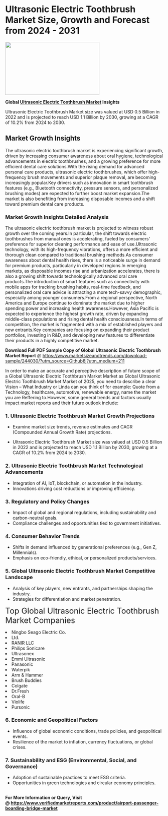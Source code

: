 <H1>Ultrasonic Electric Toothbrush Market Size, Growth and Forecast from 2024 - 2031</H1><img class="aligncenter size-medium wp-image-584254" src="https://thirdeyenews.in/wp-content/uploads/2024/09/Global-Market-Research-300x168.jpeg" alt="" width="300" height="168" /><p><strong>Global&nbsp;<a href="https://www.marketsizeandtrends.com/download-sample/244030/?utm_source=Github8j?utm_medium=211">Ultrasonic Electric Toothbrush Market</a> Insights</strong></p><p>Ultrasonic Electric Toothbrush Market size was valued at USD 0.5 Billion in 2022 and is projected to reach USD 1.1 Billion by 2030, growing at a CAGR of 10.2% from 2024 to 2030.</p><p><h2>Market Growth Insights</h2> The ultrasonic electric toothbrush market is experiencing significant growth, driven by increasing consumer awareness about oral hygiene, technological advancements in electric toothbrushes, and a growing preference for more efficient dental care solutions.With the rising demand for advanced personal care products, ultrasonic electric toothbrushes, which offer high-frequency brush movements and superior plaque removal, are becoming increasingly popular.Key drivers such as innovation in smart toothbrush features (e.g., Bluetooth connectivity, pressure sensors, and personalized brushing modes) are expected to further boost market expansion.The market is also benefiting from increasing disposable incomes and a shift toward premium dental care products. <h3>Market Growth Insights Detailed Analysis</h3> The ultrasonic electric toothbrush market is projected to witness robust growth over the coming years.In particular, the shift towards electric toothbrushes from manual ones is accelerating, fueled by consumers' preference for superior cleaning performance and ease of use.Ultrasonic technology, with its high-frequency vibrations, offers a more efficient and thorough clean compared to traditional brushing methods.As consumer awareness about dental health rises, there is a noticeable surge in demand for premium products, particularly in developed regions.In emerging markets, as disposable incomes rise and urbanization accelerates, there is also a growing shift towards technologically advanced oral care products.The introduction of smart features such as connectivity with mobile apps for tracking brushing habits, real-time feedback, and personalized oral care advice is attracting a more tech-savvy demographic, especially among younger consumers.From a regional perspective, North America and Europe continue to dominate the market due to higher spending power and increasing health awareness.However, Asia Pacific is expected to experience the highest growth rate, driven by expanding middle-class populations and rising dental health consciousness.In terms of competition, the market is fragmented with a mix of established players and new entrants.Key companies are focusing on expanding their product portfolios, investing in R&D, and developing new features to differentiate their products in a highly competitive market.</p><p><span class=""><strong>Download Full PDF Sample Copy of Global Ultrasonic Electric Toothbrush Market Report</strong> @ <a href="https://www.marketsizeandtrends.com/download-sample/244030/?utm_source=Github8j?utm_medium=211" target="_blank">https://www.marketsizeandtrends.com/download-sample/244030/?utm_source=Github8j?utm_medium=211</a></span></p><p>In order to make an accurate and perceptive description of future scope of a Global&nbsp;Ultrasonic Electric Toothbrush Market Market as Global&nbsp;Ultrasonic Electric Toothbrush Market Market of 2025, you need to describe a clear Vision &ndash; What Industry or Linda can you think of for example: Quote from a Technology, healthcare, automotive, renewable energy, name the market you are Reffering to.However, some general trends and factors usually impact market reports and their future outlook include:</p><h3>1.&nbsp;<strong>Ultrasonic Electric Toothbrush Market Growth Projections</strong></h3><ul><li>Examine market size trends, revenue estimates and CAGR (Compounded Annual Growth Rate) projections.</li><li><p>Ultrasonic Electric Toothbrush Market size was valued at USD 0.5 Billion in 2022 and is projected to reach USD 1.1 Billion by 2030, growing at a CAGR of 10.2% from 2024 to 2030.</p></li></ul><h3>2.&nbsp;<strong>Ultrasonic Electric Toothbrush Market Technological Advancements</strong></h3><ul><li>Integration of AI, IoT, blockchain, or automation in the industry.</li><li>Innovations driving cost reductions or improving efficiency.</li></ul><h3>3.&nbsp;<strong>Regulatory and Policy Changes</strong></h3><ul><li>Impact of global and regional regulations, including sustainability and carbon-neutral goals.</li><li>Compliance challenges and opportunities tied to government initiatives.</li></ul><h3>4.&nbsp;<strong>Consumer Behavior Trends</strong></h3><ul><li>Shifts in demand influenced by generational preferences (e.g., Gen Z, Millennials).</li><li>Emphasis on eco-friendly, ethical, or personalized products/services.</li></ul><h3>5.&nbsp;<strong>Global Ultrasonic Electric Toothbrush Market Competitive Landscape</strong></h3><ul><li>Analysis of key players, new entrants, and partnerships shaping the industry.</li><li>Strategies for differentiation and market penetration.</li></ul><p data-pm-slice="1 1 []"><span style="color: inherit; font-family: inherit; font-size: 25px;">Top Global Ultrasonic Electric Toothbrush Market Companies</span></p><div class="" data-test-id=""><p><li>Ningbo Seago Electric Co.</li><li> Ltd.</li><li> RANIR LLC</li><li> Philips Sonicare</li><li> Ultrasonex</li><li> Emmi Ultrasonic</li><li> Panasonic</li><li> Waterpik</li><li> Arm & Hammer</li><li> Brush Buddies</li><li> Colgate</li><li> Dr.Fresh</li><li> Oral-B</li><li> Violife</li><li> Pursonic</li></p></div><h3>6.&nbsp;<strong>Economic and Geopolitical Factors</strong></h3><ul><li>Influence of global economic conditions, trade policies, and geopolitical events.</li><li>Resilience of the market to inflation, currency fluctuations, or global crises.</li></ul><h3>7.&nbsp;<strong>Sustainability and ESG (Environmental, Social, and Governance)</strong></h3><ul><li>Adoption of sustainable practices to meet ESG criteria.</li><li>Opportunities in green technologies and circular economy principles.</li></ul><h2><strong style="font-size: 14px;">For More Information or Query, Visit @&nbsp;</strong><a style="background-color: #ffffff; font-size: 14px;" href="https://www.marketsizeandtrends.com/report/ultrasonic-electric-toothbrush-market/" target="_blank">https://www.verifiedmarketreports.com/product/airport-passenger-boarding-bridge-market</a></h2>